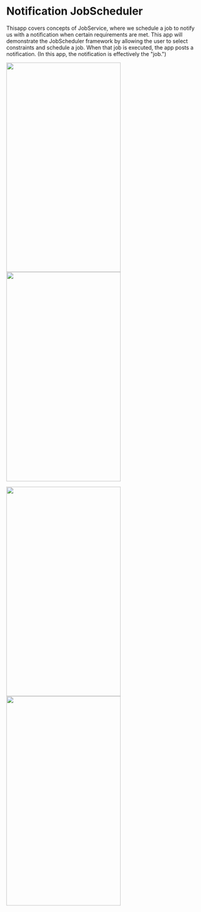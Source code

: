 # Notification JobScheduler

Thisapp covers concepts of JobService, where we schedule a job to notify us with a notification when certain requirements are met. This app will demonstrate the JobScheduler framework by allowing the user to select constraints and schedule a job. When that job is executed, the app posts a notification. (In this app, the notification is effectively the "job.")

<img src="Screens/1.jpeg" width=300 height=550>       <img src="Screens/2.jpeg" width=300 height=550>

<img src="Screens/3.jpeg" width=300 height=550>      <img src="Screens/4.jpeg" width=300 height=550>

